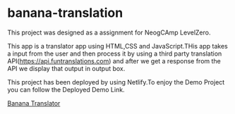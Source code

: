 # banana-translation
This project was designed as a assignment for NeogCAmp LevelZero.

This app is a translator app using HTML,CSS and JavaScript.THis app takes a input from the user
and then process it by using a third party translation API(https://api.funtranslations.com) and after we get a response from the API
we display that output in output box.

This project has been deployed by using Netlify.To enjoy the Demo Project you can follow the Deployed Demo
Link.

[Banana Translator](https://banana-translation-sb.netlify.app/ "Banana Translator")
